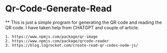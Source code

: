 # Qr-Code-Generate-Read

** This is just a simple program for generating the QR code and reading the QR code. I have taken help from CHATGPT and couple of article.

    1. https://www.npmjs.com/package/qr-image
    2. https://www.npmjs.com/package/qrcode-reader
    3. https://blog.logrocket.com/create-read-qr-codes-node-js/
    
